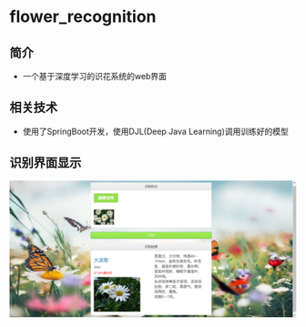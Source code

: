 # flower_recognition
## 简介
- 一个基于深度学习的识花系统的web界面
## 相关技术
- 使用了SpringBoot开发，使用DJL(Deep Java Learning)调用训练好的模型
## 识别界面显示
![](9.png)
